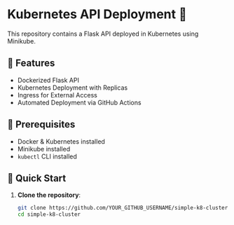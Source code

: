 # Kubernetes API Deployment 🚀

This repository contains a Flask API deployed in Kubernetes using Minikube.

## 📌 Features
- Dockerized Flask API
- Kubernetes Deployment with Replicas
- Ingress for External Access
- Automated Deployment via GitHub Actions

## 🔧 Prerequisites
- Docker & Kubernetes installed
- Minikube installed
- `kubectl` CLI installed

## 🚀 Quick Start

1. **Clone the repository**:
   ```sh
   git clone https://github.com/YOUR_GITHUB_USERNAME/simple-k8-cluster.git
   cd simple-k8-cluster

